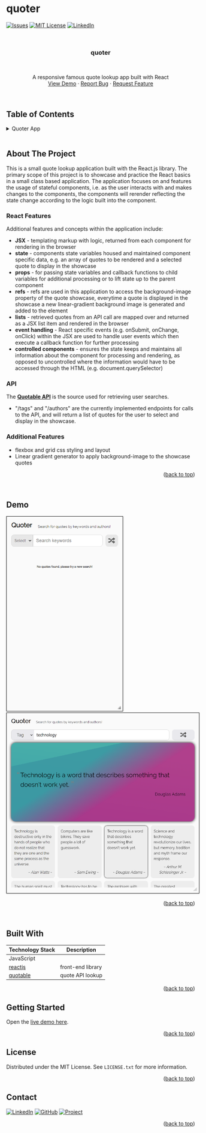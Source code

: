 # quoter

[![Issues][issues-shield]][issues-url]
[![MIT License][license-shield]][license-url]
[![LinkedIn][linkedin-shield]][linkedin-url]

<!-- PROJECT LOGO -->
<br />
<div align="center">

<h3 align="center">quoter</h3>
<br>
  <p align="center">
    A responsive famous quote lookup app built with React
    <br />
    <a href="https://stellar-narwhal-132175.netlify.app/">View Demo</a>
    ·
    <a href="https://github.com/mike-uffelman/quoter-react-practice/issues">Report Bug</a>
    ·
    <a href="https://github.com/mike-uffelman/quoter-react-practice/issues">Request Feature</a>
  </p>
</div>
<br>

<!-- TABLE OF CONTENTS -->

## Table of Contents

<details>
  <summary>Quoter App</summary>
  <ol>
    <li>
      <a href="#about-the-project">About The Project</a>
      <ul>
        <li><a href="#react-features">React Features</a></li>
        <li><a href="#api">API</a></li>
        <li><a href="#additional-features">Additional Features</a></li>
      </ul>
    </li>
    <li><a href="#demo">Demo</a></li>
    <li><a href="#built-with">Build With</a></li>
    <li><a href="#getting-started">Getting Started</a></li>
    <li><a href="#license">License</a></li>
    <li><a href="#contact">Contact</a></li>
  </ol>
</details>
<br>
<!-- ABOUT THE PROJECT -->

## About The Project

This is a small quote lookup application built with the React.js library. The primary scope of this project is to showcase and practice the React basics in a small class based application. The application focuses on and features the usage of stateful components, i.e. as the user interacts with and makes changes to the components, the components will rerender reflecting the state change according to the logic built into the component.

### React Features

Additional features and concepts within the application include:

- **JSX** - templating markup with logic, returned from each component for rendering in the browser
- **state** - components state variables housed and maintained component specific data, e.g. an array of quotes to be rendered and a selected quote to display in the showcase
- **props** - for passing state variables and callback functions to child variables for additional processing or to lift state up to the parent component
- **refs** - refs are used in this application to access the background-image property of the quote showcase, everytime a quote is displayed in the showcase a new linear-gradient background image is generated and added to the element
- **lists** - retrieved quotes from an API call are mapped over and returned as a JSX list item and rendered in the browser
- **event handling** - React specific events (e.g. onSubmit, onChange, onClick) within the JSX are used to handle user events which then execute a callback function for further processing
- **controlled components** - ensures the state keeps and maintains all information about the component for processing and rendering, as opposed to uncontrolled where the information would have to be accessed through the HTML (e.g. document.querySelector)

### API

The **[Quotable API](https://github.com/lukePeavey/quotable#list-quotes)** is the source used for retrieving user searches.

- "/tags" and "/authors" are the currently implemented endpoints for calls to the API, and will return a list of quotes for the user to select and display in the showcase.

### Additional Features

- flexbox and grid css styling and layout
- Linear gradient generator to apply background-image to the showcase quotes
<p align="right">(<a href="#quoter">back to top</a>)</p>

<br>

## Demo

<img src='./public/images/quote_demo2.gif' width='300' style="border: 1px solid black; padding: 5px">
<img src='./public/images/quote_desktop.png' width='550' style="border: 1px solid black; padding: 5px">

<p align="right">(<a href="#quoter">back to top</a>)</p>

<br>

## Built With

| Technology Stack                                               | Description       |
| -------------------------------------------------------------- | ----------------- |
| JavaScript                                                     |                   |
| [reactjs](https://reactjs.org/)                                | front-end library |
| [quotable](https://github.com/lukePeavey/quotable#list-quotes) | quote API lookup  |

<p align="right">(<a href="#quoter">back to top</a>)</p>

<!-- GETTING STARTED -->

## Getting Started

Open the [live demo here](https://stellar-narwhal-132175.netlify.app/).

<p align="right">(<a href="#quoter">back to top</a>)</p>

<!-- LICENSE -->

## License

Distributed under the MIT License. See `LICENSE.txt` for more information.

<p align="right">(<a href="#quoter">back to top</a>)</p>

<!-- CONTACT -->

## Contact

[![LinkedIn][linkedin-shield]][linkedin-url]
[![GitHub][github-shield]][github-url]
[![Project][project-shield]][project-repo]

<p align="right">(<a href="#quoter">back to top</a>)</p>

[issues-shield]: https://img.shields.io/github/issues/mike-uffelman/quoter-react-practice.svg?labelcolor=green
[issues-url]: https://github.com/mike-uffelman/quoter-react-practice/issues
[license-shield]: https://img.shields.io/github/license/mike-uffelman/quoter-react-practice.svg
[license-url]: https://github.com/mike-uffelman/quoter-react-practice/blob/master/LICENSE.txt
[linkedin-shield]: https://img.shields.io/badge/LinkedIn-profile-blue
[linkedin-url]: https://www.linkedin.com/in/michael-uffelman-34289521/
[github-url]: https://github.com/mike-uffelman
[github-shield]: https://img.shields.io/badge/GitHub-profle-orange
[project-shield]: https://img.shields.io/badge/GitHub-repo-gray?color=#6cc644
[project-repo]: https://github.com/mike-uffelman/quoter-react-practice
[quote-demo]: ./public/images/quote_demo2.gif
[quote-desktop]: ./public/images/quote_desktop.png
